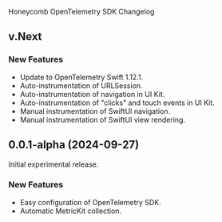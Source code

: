 Honeycomb OpenTelemetry SDK Changelog

## v.Next

### New Features

* Update to OpenTelemetry Swift 1.12.1.
* Auto-instrumentation of URLSession.
* Auto-instrumentation of navigation in UI Kit.
* Auto-instrumentation of "clicks" and touch events in UI Kit.
* Manual instrumentation of SwiftUI navigation.
* Manual instrumentation of SwiftUI view rendering.

## 0.0.1-alpha (2024-09-27)

Initial experimental release.

### New Features

* Easy configuration of OpenTelemetry SDK.
* Automatic MetricKit collection.
